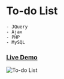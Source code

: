 # To-do List

```
- JQuery
- Ajax
- PHP
- MySQL
```

### <a href="https://devaloper.com/not-uygulamasi">Live Demo</a>

<img alt="To-do List" src="https://raw.githubusercontent.com/oguzhanuyanik-sr/php-to-do-list/master/screenshot.PNG" />
